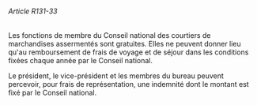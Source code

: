 ###### Article R131-33

Les fonctions de membre du Conseil national des courtiers de marchandises assermentés sont gratuites. Elles ne peuvent donner lieu qu'au remboursement de frais de voyage et de séjour dans les conditions fixées chaque année par le Conseil national.

Le président, le vice-président et les membres du bureau peuvent percevoir, pour frais de représentation, une indemnité dont le montant est fixé par le Conseil national.

